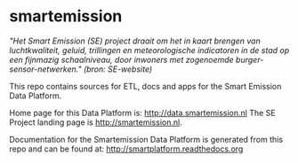 # smartemission

*"Het Smart Emission (SE) project draait om het in kaart brengen van luchtkwaliteit, geluid,* 
*trillingen en meteorologische indicatoren in de stad op een fijnmazig schaalniveau,* 
*door inwoners met zogenoemde burger-sensor-netwerken." (bron: SE-website)* 

This repo contains sources for ETL, docs and apps for the Smart Emission Data Platform.

Home page for this Data Platform is: http://data.smartemission.nl 
The SE Project landing page is http://smartemission.nl.

Documentation for the Smartemission Data Platform is generated from this repo and
can be found at: http://smartplatform.readthedocs.org
